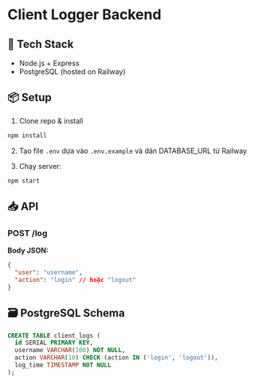 # Client Logger Backend

## 🚀 Tech Stack
- Node.js + Express
- PostgreSQL (hosted on Railway)

## 📦 Setup

1. Clone repo & install
```bash
npm install
```

2. Tạo file `.env` dựa vào `.env.example` và dán DATABASE_URL từ Railway

3. Chạy server:
```bash
npm start
```

## 📥 API

### POST /log

**Body JSON:**
```json
{
  "user": "username",
  "action": "login" // hoặc "logout"
}
```

## 🗃 PostgreSQL Schema
```sql
CREATE TABLE client_logs (
  id SERIAL PRIMARY KEY,
  username VARCHAR(100) NOT NULL,
  action VARCHAR(10) CHECK (action IN ('login', 'logout')),
  log_time TIMESTAMP NOT NULL
);
```
